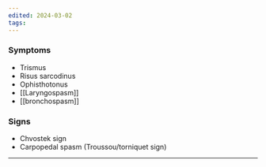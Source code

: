 ```yaml
---
edited: 2024-03-02
tags:
---
```

### Symptoms
- Trismus
- Risus sarcodinus
- Ophisthotonus
- [[Laryngospasm]]
- [[bronchospasm]] 

### Signs
- Chvostek sign
- Carpopedal spasm (Troussou/torniquet sign)

---
